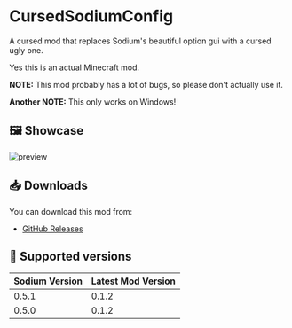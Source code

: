 # CursedSodiumConfig

A cursed mod that replaces Sodium's beautiful option gui with a cursed ugly one.

Yes this is an actual Minecraft mod.

**NOTE:** This mod probably has a lot of bugs, so please don't actually use it.

**Another NOTE:** This only works on Windows!

## 🖼️ Showcase

![preview](./media/showcase/winforms-option-gui.png)

## 📥 Downloads

You can download this mod from:
* [GitHub Releases](https://github.com/Grayray75/CursedSodiumConfig/releases)

## 🎲 Supported versions

| Sodium Version | Latest Mod Version |
| -------------- | ------------------ |
| 0.5.1          | 0.1.2              |
| 0.5.0          | 0.1.2              |
